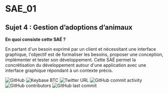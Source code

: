 # SAE_01

## Sujet 4 : Gestion d’adoptions d’animaux

**En quoi consiste cette SAÉ ?**

En partant d'un besoin exprimé par un client et nécessitant une interface graphique, l'objectif est de formaliser les besoins, proposer une conception, implémenter et tester son développement. Cette SAÉ permet la concrétisation du développement autour d'une application avec une interface graphique répondant à un contexte précis.

![GitHub](https://img.shields.io/github/license/Nelda74/SAE_01)
![Keybase BTC](https://img.shields.io/keybase/btc/skyplabs)
![Twitter URL](https://img.shields.io/twitter/url?style=social&url=https%3A%2F%2Fgithub.com%2FNelda74%2FSAE_01)
![GitHub commit activity](https://img.shields.io/github/commit-activity/w/Nelda74/SAE_01?style=plastic)
![GitHub contributors](https://img.shields.io/github/contributors/Nelda74/SAE_01)
![GitHub last commit](https://img.shields.io/github/last-commit/Nelda74/SAE_01)
